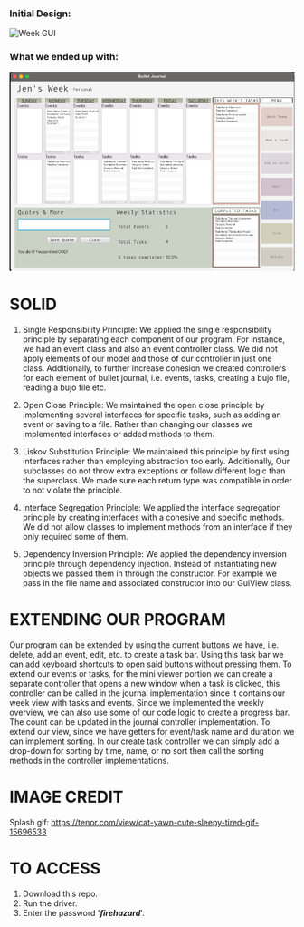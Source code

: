 ### Initial Design:

<img width="816" alt="Week GUI" src="https://github.com/CS-3500-OOD/pa05-fire-hazard/assets/123319961/d479df3e-b06b-4974-9c89-855c6f625d12">

### What we ended up with:

![finalGUI.png](finalGUI.png)

# SOLID

1. Single Responsibility Principle:
   We applied the single responsibility principle by separating each component of our program.
   For instance, we had an event class and also an event controller class. We did not apply elements of our model
   and those of our controller in just one class. Additionally, to further increase cohesion we created controllers
   for each element of bullet journal, i.e. events, tasks, creating a bujo file, reading a bujo file etc.

2. Open Close Principle:
   We maintained the open close principle by implementing several interfaces for specific tasks, such as adding an
   event or saving to a file. Rather than changing our classes we implemented interfaces or added methods to them.

3. Liskov Substitution Principle:
   We maintained this principle by first using interfaces rather than employing abstraction too early. Additionally,
   Our subclasses do not throw extra exceptions or follow different logic than the superclass. We made sure each
   return type was compatible in order to not violate the principle.

4. Interface Segregation Principle:
   We applied the interface segregation principle by creating interfaces with a cohesive and specific methods.
   We did not allow classes to implement methods from an interface if they only required some of them.

5. Dependency Inversion Principle:
   We applied the dependency inversion principle through dependency injection. Instead of instantiating new objects
   we passed them in through the constructor. For example we pass in the file name and associated constructor
   into our GuiView class.

# EXTENDING OUR PROGRAM

Our program can be extended by using the current buttons we have, i.e. delete, add an event, edit, etc. to create a
task bar. Using this task bar we can add keyboard shortcuts to open said buttons without pressing them. To extend our
events or tasks, for the mini viewer portion we can create a separate controller that opens a new
window when a task is clicked, this controller can be called in the journal implementation since it contains our week
view with tasks and events. Since we implemented the weekly overview, we can also use some of our code logic to create
a progress bar. The count can be updated in the journal controller implementation. To extend our view, since we
have getters for event/task name and duration we can implement sorting. In our create task controller we can simply
add a drop-down for sorting by time, name, or no sort then call the sorting methods in the controller implementations.

# IMAGE CREDIT
Splash gif: https://tenor.com/view/cat-yawn-cute-sleepy-tired-gif-15696533 

# TO ACCESS
1. Download this repo.
2. Run the driver.
3. Enter the password '**_firehazard_**'. 
